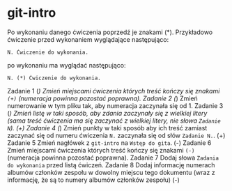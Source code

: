 # git-intro

Po wykonaniu danego ćwiczenia poprzedź je znakami (*).
Przykładowo ćwiczenie przed wykonaniem wyglądające następująco:
```
N. Ćwiczenie do wykonania.
```
po wykonaniu ma wyglądać następująco:
```
N. (*) Ćwiczenie do wykonania.
```

Zadanie 1 (*) Zmień miejscami ćwiczenia których treść kończy się znakami `(+)` (numeracja powinna pozostać poprawna).
Zadanie 2 (*) Zmień numerowanie w tym pliku tak, aby numeracja zaczynała się od 1.
Zadanie 3 (*) Zmień listę w taki sposób, aby zdania zaczynały się z wielkiej litery (sama treść ćwiczenia ma się zaczynać z wielkiej litery, nie słowa `Zadanie N`). (+)
Zadanie 4 (*) Zmień punkty w taki sposób aby ich treść zamiast zaczynać się od numeru ćwiczenia `N.` zaczynała się od słów `Zadanie N.`. (+)
Zadanie 5 Zmień nagłówek z `git-intro` na `Wstęp do gita`. (-)
Zadanie 6 Zmień miejscami ćwiczenia których treść kończy się znakami `(-)` (numeracja powinna pozostać poprawna).
Zadanie 7 Dodaj słowa `Zadania do wykonania` przed listą ćwiczeń.
Zadanie 8 Dodaj informację numerach albumów członków zespołu w dowolny miejscu tego dokumentu (wraz z informację, że są to numery albumów członków zespołu) (-)
